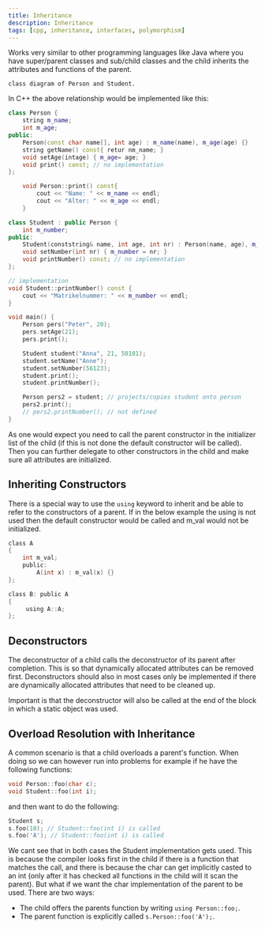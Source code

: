 ```yaml
---
title: Inheritance
description: Inheritance
tags: [cpp, inheritance, interfaces, polymorphism]
---
```


Works very similar to other programming languages like Java where you have super/parent classes and sub/child classes and the child inherits the attributes and functions of the parent.

```mermaid
class diagram of Person and Student.
```

In C++ the above relationship would be implemented like this:

```cpp title="Person.h"
class Person {
    string m_name;
    int m_age;
public:
    Person(const char name[], int age) : m_name(name), m_age(age) {}
    string getName() const{ retur nm_name; }
    void setAge(intage) { m_age= age; }
    void print() const; // no implementation
};
```

```cpp title="Person.cpp
    void Person::print() const{
        cout << "Name: " << m_name << endl;
        cout << "Alter: " << m_age << endl; 
    }
```

```cpp title="Student.h"
class Student : public Person {
    int m_number;
public:
    Student(conststring& name, int age, int nr) : Person(name, age), m_number(nr) {} // call super constructor
    void setNumber(int nr) { m_number = nr; }
    void printNumber() const; // no implementation
};
```

```cpp title="Student.cpp"
// implementation
void Student::printNumber() const {
    cout << "Matrikelnummer: " << m_number << endl;
}
```

```cpp
void main() { 
    Person pers("Peter", 20);
    pers.setAge(21);
    pers.print();

    Student student("Anna", 21, 50101);
    student.setName("Anne");
    student.setNumber(56123);
    student.print();
    student.printNumber();

    Person pers2 = student; // projects/copies student onto person
    pers2.print();
    // pers2.printNumber(); // not defined
}
```

As one would expect you need to call the parent constructor in the initializer list of the child (if this is not done the default constructor will be called). Then you can further delegate to other constructors in the child and make sure all attributes are initialized.

## Inheriting Constructors

There is a special way to use the `using` keyword to inherit and be able to refer to the constructors of a parent. If in the below example the using is not used then the default constructor would be called and m_val would not be initialized.

```c
class A
{
    int m_val;
    public: 
        A(int x) : m_val(x) {}
};

class B: public A
{
     using A::A;
};
```

## Deconstructors

The deconstructor of a child calls the deconstructor of its parent after completion. This is so that dynamically allocated attributes can be removed first. Deconstructors should also in most cases only be implemented if there are dynamically allocated attributes that need to be cleaned up.

Important is that the deconstructor will also be called at the end of the block in which a static object was used.

## Overload Resolution with Inheritance

A common scenario is that a child overloads a parent's function. When doing so we can however run into problems for example if he have the following functions:

```cpp
void Person::foo(char c);
void Student::foo(int i);
```

and then want to do the following:

```cpp
Student s;
s.foo(10); // Student::foo(int i) is called
s.foo('A'); // Student::foo(int i) is called
```

We cant see that in both cases the Student implementation gets used. This is because the compiler looks first in the child if there is a function that matches the call, and there is because the char can get implicitly casted to an int (only after it has checked all functions in the child will it scan the parent). But what if we want the char implementation of the parent to be used. There are two ways:

- The child offers the parents function by writing `using Person::foo;`.
- The parent function is explicitly called `s.Person::foo('A');`.
